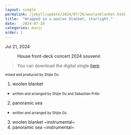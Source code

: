 ```yaml
---
layout: single
permalink: /jekyll/update/2024/07/20/woolenblanket.html
title:  "Wrapped in a woolen blanket, starlight."
date:   2024-07-20
categories: music
order: 1
---
```

Jul 21, 2024

<figure style="width: 300px" class="align-left">
  <img src="{{ site.url }}{{ site.baseurl }}/assets/images/singleCD.jpeg" alt="">
  <figcaption>House front-deck concert 2024 souvenir.</figcaption>
</figure> 

> You can download the digital single [here](https://tinyurl.com/woolenblanket).

<span style="font-size:0.8em;">mixed and produced by Shijie Gu</span> 

  1. woolen blanket
  - <span style="font-size:0.8em;">written and arranged by Shijie Gu and Sebastian Prillo</span> 
  2. panoramic sea
  - <span style="font-size:0.8em;">written and arranged by Shijie Gu</span> 
  3. woolen blanket ~instrumental~
  4. panoramic sea ~instrumental~





